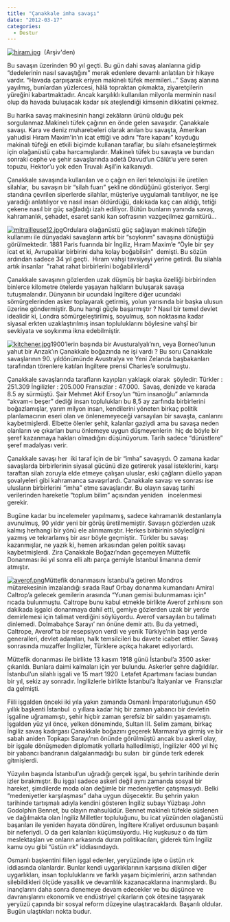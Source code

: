 ```yaml
---
title: "Çanakkale imha savaşı"
date: "2012-03-17"
categories: 
  - Destur
---
```


[](/uploads/2012/04/kitchener.jpg "kitchener.jpg")[](/uploads/2012/04/kitchener.jpg "kitchener.jpg")[![hiram.jpg](/uploads/2012/03/hiram.jpg)](/uploads/2012/03/hiram.jpg "hiram.jpg")[](/uploads/2012/03/hiram.jpg "hiram.jpg")  (Arşiv'den)

Bu savaşın üzerinden 90 yıl geçti. Bu gün dahi savaş alanlarına gidip “dedelerinin nasıl savaştığını” merak edenlere devamlı anlatılan bir hikaye vardır. “Havada çarpışarak eriyen makinelı tüfek mermileri…” Savaş alanına yayılmış, bunlardan yüzlercesi, hâlâ topraktan çıkmakta, ziyaretçilerin yüreğini kabartmaktadır. Ancak karşılıklı kullanılan milyonla merminin nasıl olup da havada buluşacak kadar sık ateşlendiği kimsenin dikkatini çekmez.

Bu harika savaş makinesinin hangi zekâların ürünü olduğu pek sorgulanmaz.Makinelı tüfek çağının en önde gelen savaşıdır. Çanakkale savaşı. Kara ve deniz muharebeleri olarak anılan bu savaşta, Amerikan yahudisi Hıram Maxim'in’ın icat ettiği ve adını "fare kapanı” koyduğu makinalı tüfeği en etkili biçimde kullanan taraflar, bu silahı efsaneleştirmek için olağanüstü çaba harcamışlardır. Makinelı tüfek bu savaşta ve bundan sonraki cephe ve şehir savaşlarında adetâ Davud’un Câlût’u yere seren topuzu, Hektor’u yok eden Truvalı Aşil’in kalkanıydı.

Çanakkale savaşında kullanılan ve o çağın en ileri teknolojisi ile üretilen silahlar,  bu savaşın bir “silah fuarı” şekline döndüğünü gösteriyor. Sergi standına çevrilen siperlerde silahlar, müşteriye uygulamalı tanıtılıyor, ne işe yaradığı anlatılıyor ve nasıl insan öldürdüğü, dakikada kaç can aldığı, tetiği çekene nasıl bir güç sağladığı izah ediliyor. Bütün bunların yanında savaş, kahramanlık, şehadet, esaret sanki kan sofrasının vazgeçilmez garnitürü…

[![mitrailleuse12.jpg](/uploads/2012/03/mitrailleuse12.jpg)](/uploads/2012/03/mitrailleuse12.jpg "mitrailleuse12.jpg")Ordulara olağanüstü güç sağlayan makinelı tüfeğin kullanımı ile dünyadaki savaşların artık bir “soykırım” savaşına dönüştüğü görülmektedir. 1881 Paris fuarında bir İngiliz, Hıram Maxim’e “Öyle bir şey icat et ki, Avrupalılar birbirini daha kolay boğabilsin”  demişti. Bu sözün ardından sadece 34 yıl geçti.  Hıram vahşi tavsiyeyi yerine getirdi. Bu silahla artık insanlar  "rahat rahat birbirlerini boğabilirlerdi"

Çanakkale savaşının gözlerden uzak düşmüş bir başka özelliği birbirinden binlerce kilometre ötelerde yaşayan halkların buluşarak savaşa tutuşmalarıdır. Dünyanın bir ucundaki İngiltere diğer ucundaki sömürgelerinden asker toplayarak getirmiş, yolun yarısında bir başka ulusun üzerine göndermiştir. Bunu hangi güçle başarmıştır ? Nasıl bir temel devlet idealidir ki, Londra sömürgeleştirilmiş, soyulmuş, son noktasına kadar siyasal erkten uzaklaştırılmış insan topluluklarını böylesine vahşî bir sevkiyata ve soykırıma ikna edebilmiştir.

[![kitchener.jpg](/uploads/2012/04/kitchener.jpg)](/uploads/2012/04/kitchener.jpg "kitchener.jpg")1900’lerin başında bir Avusturalyalı’nın, veya Borneo’lunun yahut bir Anzak’ın Çanakkale boğazında ne işi vardı ? Bu soru Çanakkale savaşlarının 90. yıldönümünde Avustralya ve Yeni Zelanda başbakanları tarafından törenlere katılan İngiltere prensi Charles’e sorulmuştu.

Çanakkale savaşlarında tarafların kayıpları yaklaşık olarak  şöyledir: Türkler : 251.309 İngilizler : 205.000 Fransızlar : 47.000.  Savaş, denizde ve karada 8.5 ay sürmüştü. Şair Mehmet Akif Ersoy’un “tüm insanoğlu” anlamında “akvam-ı beşer” dediği insan toplulukları bu 8,5 ay zarfında birbirlerini boğazlamışlar, yarım milyon insan, kendilerini yöneten birkaç politik planlamacının eseri olan ve önlenemeyeceği varsayılan bir savaşta, canlarını kaybetmişlerdi. Elbette ölenler şehit, kalanlar gaziydi ama bu savaşa neden olanların ve çıkarları bunu önlemeye uygun düşmeyenlerin  hiç de böyle bir şeref kazanmaya hakları olmadığını düşünüyorum. Tarih sadece “dürüstlere” şeref madalyası verir.

Çanakkale savaşı her  iki taraf için de bir “imha” savaşıydı. O zamana kadar savaşlarda birbirlerinin siyasal gücünü dize getirerek yasal isteklerini, karşı taraftan silah zoruyla elde etmeye çalışan uluslar, eski çağların düello yapan şovalyeleri gibi kahramanca savaşırlardı. Çanakkale savaşı ve sonrası ise ulusların birbirlerini “imha” etme savaşlarıdır. Bu olayın savaş tarihi verilerinden hareketle “toplum bilim” açısından yeniden   incelenmesi gerekir.

Bugüne kadar bu incelemeler yapılmamış, sadece kahramanlık destanlarıyla avunulmuş, 90 yıldır yeni bir görüş üretilmemiştir. Savaşın gözlerden uzak kalmış herhangi bir yönü ele alınmamıştır. Herkes birbirinin söyledİğini yazmış ve tekrarlamış bir asır böyle geçmiştir.. Türkler bu savaşı kazanmışlar, ne yazık ki, hemen arkasından gelen politik savaşı kaybetmişlerdi. Zira Çanakkale Boğazı’ndan geçemeyen Müttefik Donanması iki yıl sonra elli altı parça gemiyle İstanbul limanına demir atmıştır.

[![averof.png](/uploads/2012/03/averof.png)](/uploads/2012/03/averof.png "averof.png")[](/uploads/2012/03/averof.png "averof.png")Müttefik donanmasını İstanbul’a getiren Mondros mütarekesinin imzalandığı sırada Rauf Orbay donanma kumandanı Amiral Caltrop’a gelecek gemilerin arasında “Yunan gemisi bulunmaması için” rıcada bulunmuştu. Caltrope bunu kabul etmekle birlikte Averof zırhlısını son dakikada işgalci donanmaya dahil etti, gemiye gözlerden uzak bir yerde demirlemesi için talimat verdiğini söylüyordu. Averof varsayılan bu talimatı dinlemedi. Dolmabahçe Sarayı’ nın önüne demir attı. Bu da yetmedi, Caltrope, Averof’ta bir resepsiyon verdi ve yenik Türkiye’nin başı yerde generalleri, devlet adamları, halk temsilcileri bu davete icabet ettiler. Savaş sonrasında muzaffer İngilizler, Türklere açıkça hakaret ediyorlardı.

Müttefik donanması ile birlikte 13 kasım 1918 günü İstanbul’a 3500 asker çıkarıldı. Bunlara daimi kalmaları için yer bulundu. Askerler şehre dağıldılar. İstanbul’un silahlı işgali ve 15 mart 1920  Letafet Apartımanı faciası bundan bir yıl, sekiz ay sonradır. İngilizlerle birlikte İstanbul’a İtalyanlar ve  Fransızlar da gelmişti.

Fiili işgalden önceki iki yıla yakın zamanda Osmanlı İmparatorluğunun 450 yıllık başkenti İstanbul  o yıllara kadar hiç bir zaman yabancı bir devletin işgaline uğramamıştı, şehir hiçbir zaman şerefsiz bir saldırı yaşamamıştı. İşgalden yüz yıl önce, yelken döneminde, Sultan III. Selim zamanı, birkaç İngiliz savaş kadırgası Çanakkale boğazını geçerek Marmara’ya girmiş ve bir sabah aniden Topkapı Sarayı’nın önünde görülmüştü ancak bu askerî olay, bir işgale dönüşmeden diplomatik yollarla halledilmişti, İngilizler 400 yıl hiç bir yabancı bandranın dalgalanmadığı bu suları  bir günde terk ederek gitmişlerdi.

Yüzyılın başında İstanbul’un uğradığı gerçek işgal, bu şehrin tarihinde derin izler bırakmıştır. Bu işgal sadece askerî değil aynı zamanda sosyal bir hareket, şimdilerde moda olan değimle bir medeniyetler çatışmasıydı. Belki “medeniyetler karşılaşması” daha uygun düşecektir. Bu şehrin yakın tarihinde tartışmalı adıyla kendini gösteren İngiliz subayı Yüzbaşı John Godolphin Bennet, bu olayın mahsulüdür. Bennet makinelı tüfekle süslenen ve dağılmakta olan İngiliz Milletler topluluğunu, bu icat yüzünden olağanüstü başarıları ile yeniden hayata döndüren, İngiltere Kraliyet ordusunun başarılı bir neferiydi. O da geri kalanları küçümsüyordu. Hiç kuşkusuz o da tüm meslektaşları ve onların arkasında duran politikacıları, giderek tüm İngiliz kamu oyu gibi “üstün ırk” iddiasındaydı.

Osmanlı başkentini fiilen işgal edenler, yeryüzünde işte o üstün ırk iddiasında olanlardır. Bunlar kendi uygarlıklarının karşısına dikilen diğer uygarlıkları, insan topluluklarını ve farklı yaşam biçimlerini, arzın sathından silebildikleri ölçüde yasallık ve devamlılık kazanacaklarına inanmışlardı. Bu inançlarını daha sonra denemeye devam edecekler ve bu düşünce ve davranışlarını ekonomik ve endüstriyel çıkarların çok ötesine taşıyarak yeryüzü çapında bir sosyal reform düzeyine ulaştıracaklardı. Başarılı oldular. Bugün ulaştıkları nokta budur.
